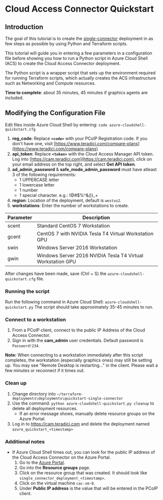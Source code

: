 # Cloud Access Connector Quickstart

## Introduction
The goal of this tutorial is to create the [single-connector](https://github.com/teradici/Azure_Deployments/blob/master/terraform-deployments/docs/README-azure-single-deployment.md) deployment in as few steps as possible by using Python and Terraform scripts.

This tutorial will guide you in entering a few parameters in a configuration file before showing you how to run a Python script in Azure Cloud Shell (ACS) to create the Cloud Access Connector deployment.

The Python script is a wrapper script that sets up the environment required for running Terraform scripts, which actually creates the ACS infrastructure such as Networking and Compute resources.

**Time to complete**: about 35 minutes, 45 minutes if graphics agents are included.

## Modifying the Configuration File

Edit files inside Azure Cloud Shell by entering: ```code azure-cloudshell-quickstart.cfg```
1. **reg_code**: Replace **`<code>`** with your PCoIP Registration code. If you don't have one, visit [https://www.teradici.com/compare-plans](https://www.teradici.com/compare-plans)
2. **api_token**: Replace **`<token>`** with the Cloud Access Manager API token. Log into [https://cam.teradici.com](https://cam.teradici.com), click on your email address on the top right, and select **Get API token**.
3. **ad_admin_password** & **safe_mode_admin_password** must have atleast 3 of the following requirements:
    - 1 UPPERCASE letter
    - 1 lowercase letter
    - 1 number
    - 1 special character. e.g.: !@#$%^&*(*))_+
4. **region**: Location of the deployment, default is ```westus2```.
5. **workstations**: Enter the number of workstations to create.

Parameter | Description
--- | ---
scent | Standard CentOS 7 Workstation
gcent | CentOS 7 with NVIDIA Tesla T4 Virtual Workstation GPU
swin | Windows Server 2016 Workstation
gwin | Windows Server 2016 NVIDIA Tesla T4 Virtual Workstation GPU

After changes have been made, save (Ctrl + S) the  ```azure-cloudshell-quickstart.cfg``` file.

### Running the script

Run the following command in Azure Cloud Shell: ```azure-cloudshell-quickstart.py``` The script should take approximately 35-45 minutes to run.

### Connect to a workstation

1. From a PCoIP client, connect to the public IP Address of the Cloud Access Connector.
2. Sign in with the **cam_admin** user credentials. Default password is ```Password!234```.

**Note:** When connecting to a workstation immediately after this script completes, the workstation (especially graphics ones) may still be setting up. You may see "Remote Desktop is restarting..." in the client. Please wait a few minutes or reconnect if it times out.

### Clean up
1. Change directory into ```~/terraform-deployments\deployments\quickstart-single-connector```
2. Use the command: ```python azure-cloudshell-quickstart.py cleanup``` to delete all deployment resources.
    -   If an error message shows, manually delete resource groups on the Azure Portal.
3. Log in to https://cam.teradici.com and delete the deployment named ```azure_quickstart_<timestamp>```

### Additional notes
- If Azure Cloud Shell times out, you can look for the public IP address of the Cloud Access Connector on the Azure Portal.
  1. Go to the [Azure Portal](http://portal.azure.com/).
  2. Go into the **Resource groups** page.
  3. Click on the resource group that was created. It should look like ```single_connector_deployment_<timestamp>```.
  4. Click on the virtual machine ```cac-vm-0```.
  5. Under **Public IP address** is the value that will be entered in the PCoIP client.
  